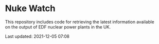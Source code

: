 # Nuke Watch

This repository includes code for retrieving the latest information available on the output of EDF nuclear power plants in the UK.

Last updated: 2021-12-05 07:08